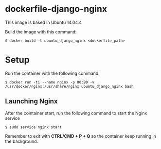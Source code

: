 
dockerfile-django-nginx
=======================
This image is based in Ubuntu 14.04.4

Build the image with this command:
```
$ docker build -t ubuntu_django_nginx <dockerfile_path>
```
Setup
=====
Run the container with the following command:
```
$ docker run -ti --name nginx -p 80:80 -v /usr/docker/nginx:/usr/share/nginx ubuntu_django_nginx bash
```

Launching Nginx
---------------
After the cointainer start, run the following command to start the Nginx service
```
$ sudo service nginx start
```

Remember to exit with **CTRL/CMD + P + Q** so the container keep running in the background.
